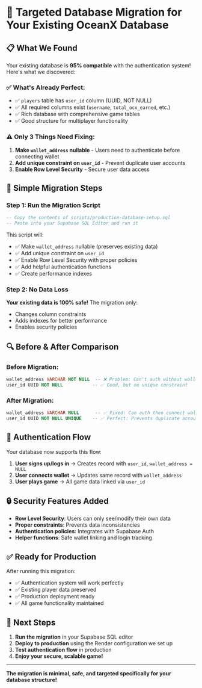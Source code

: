 # 🎯 Targeted Database Migration for Your Existing OceanX Database

## 📋 **What We Found**

Your existing database is **95% compatible** with the authentication system! Here's what we discovered:

### ✅ **What's Already Perfect:**
- ✅ `players` table has `user_id` column (UUID, NOT NULL)
- ✅ All required columns exist (`username`, `total_ocx_earned`, etc.)
- ✅ Rich database with comprehensive game tables
- ✅ Good structure for multiplayer functionality

### ⚠️ **Only 3 Things Need Fixing:**

1. **Make `wallet_address` nullable** - Users need to authenticate before connecting wallet
2. **Add unique constraint on `user_id`** - Prevent duplicate user accounts  
3. **Enable Row Level Security** - Secure user data access

## 🚀 **Simple Migration Steps**

### Step 1: Run the Migration Script
```sql
-- Copy the contents of scripts/production-database-setup.sql
-- Paste into your Supabase SQL Editor and run it
```

This script will:
- ✅ Make `wallet_address` nullable (preserves existing data)
- ✅ Add unique constraint on `user_id` 
- ✅ Enable Row Level Security with proper policies
- ✅ Add helpful authentication functions
- ✅ Create performance indexes

### Step 2: No Data Loss
**Your existing data is 100% safe!** The migration only:
- Changes column constraints
- Adds indexes for better performance  
- Enables security policies

## 🔍 **Before & After Comparison**

### Before Migration:
```sql
wallet_address VARCHAR NOT NULL  -- ❌ Problem: Can't auth without wallet
user_id UUID NOT NULL           -- ✅ Good, but no unique constraint
```

### After Migration:
```sql  
wallet_address VARCHAR NULL      -- ✅ Fixed: Can auth then connect wallet later
user_id UUID NOT NULL UNIQUE    -- ✅ Perfect: Prevents duplicate accounts
```

## 🎯 **Authentication Flow**

Your database now supports this flow:
1. **User signs up/logs in** → Creates record with `user_id`, `wallet_address = NULL`
2. **User connects wallet** → Updates same record with `wallet_address`
3. **User plays game** → All game data linked via `user_id`

## 🔒 **Security Features Added**

- **Row Level Security**: Users can only see/modify their own data
- **Proper constraints**: Prevents data inconsistencies  
- **Authentication policies**: Integrates with Supabase Auth
- **Helper functions**: Safe wallet linking and login tracking

## ✅ **Ready for Production**

After running this migration:
- ✅ Authentication system will work perfectly
- ✅ Existing player data preserved
- ✅ Production deployment ready
- ✅ All game functionality maintained

## 🚀 **Next Steps**

1. **Run the migration** in your Supabase SQL editor
2. **Deploy to production** using the Render configuration we set up
3. **Test authentication flow** in production
4. **Enjoy your secure, scalable game!**

---

**The migration is minimal, safe, and targeted specifically for your database structure!**